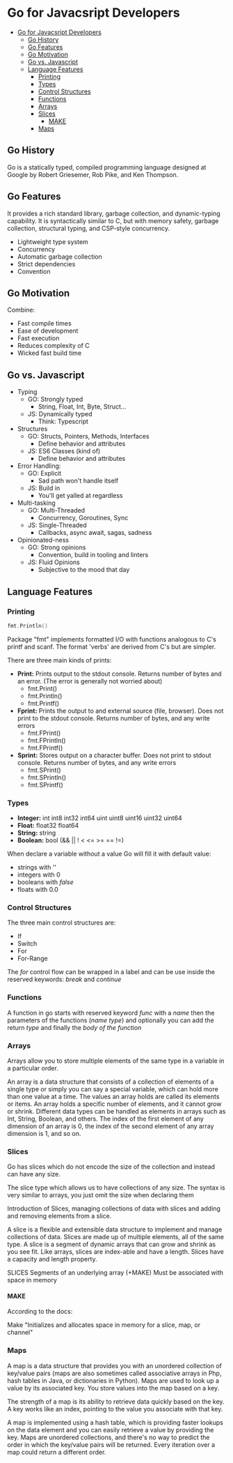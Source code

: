 # Go for Javacsript Developers

- [Go for Javacsript Developers](#go-for-javacsript-developers)
  - [Go History](#go-history)
  - [Go Features](#go-features)
  - [Go Motivation](#go-motivation)
  - [Go vs. Javascript](#go-vs-javascript)
  - [Language Features](#language-features)
    - [Printing](#printing)
    - [Types](#types)
    - [Control Structures](#control-structures)
    - [Functions](#functions)
    - [Arrays](#arrays)
    - [Slices](#slices)
      - [MAKE](#make)
    - [Maps](#maps)

## Go History

Go is a statically typed, compiled programming language designed at Google by Robert Griesemer, Rob Pike, and Ken Thompson.

## Go Features

It provides a rich standard library, garbage collection, and dynamic-typing capability. It is syntactically similar to C, but with memory safety, garbage collection, structural typing, and CSP-style concurrency.

- Lightweight type system
- Concurrency
- Automatic garbage collection
- Strict dependencies
- Convention

## Go Motivation

Combine:

- Fast compile times
- Ease of development
- Fast execution
- Reduces complexity of C
- Wicked fast build time

## Go vs. Javascript

- Typing
  - GO: Strongly typed
    - String, Float, Int, Byte, Struct...
  - JS: Dynamically typed
    - Think: Typescript
- Structures
  - GO: Structs, Pointers, Methods, Interfaces
    - Define behavior and attributes
  - JS: ES6 Classes (kind of)
    - Define behavior and attributes
- Error Handling:
  - GO: Explicit
    - Sad path won't handle itself
  - JS: Build in
    - You'll get yalled at regardless
- Multi-tasking
  - GO: Multi-Threaded
    - Concurrency, Goroutines, Sync
  - JS: Single-Threaded
    - Callbacks, async await, sagas, sadness
- Opinionated-ness
  - GO: Strong opinions
    - Convention, build in tooling and linters
  - JS: Fluid Opinions
    - Subjective to the mood that day

## Language Features

### Printing

```go
fmt.Println()
```

Package "fmt" implements formatted I/O with functions analogous to C's printf and scanf. The format 'verbs' are derived from C's but are simpler.

There are three main kinds of prints:

- **Print:** Prints output to the stdout console. Returns number of bytes and an error. (The error is generally not worried about)
  - fmt.Print()
  - fmt.Println()
  - fmt.Printf()
- **Fprint:** Prints the output to and external source (file, browser). Does not print to the stdout console. Returns number of bytes, and any write errors
  - fmt.FPrint()
  - fmt.FPrintln()
  - fmt.FPrintf()
- **Sprint:** Stores output on a character buffer. Does not print to stdout console. Returns number of bytes, and any write errors
  - fmt.SPrint()
  - fmt.SPrintln()
  - fmt.SPrintf()

### Types

- **Integer:** int int8 int32 int64 uint uint8 uint16 uint32 uint64
- **Float:** float32 float64
- **String:** string
- **Boolean:** bool (&& || ! < <= >= == !=)

When declare a variable without a value Go will fill it with default value:

- strings with ''
- integers with 0
- booleans with *false*
- floats with 0.0

### Control Structures

The three main control structures are:

- If
- Switch
- For
- For-Range

The *for* control flow can be wrapped in a label and can be use inside the reserved keywords: *break* and *continue*

### Functions

A function in go starts with reserved keyword *func* with a *name* then the parameters of the functions (*name* *type*) and optionally you can add the return *type* and finally the *body of the function*

### Arrays

Arrays allow you to store multiple elements of the same type in a variable in a particular order.

An array is a data structure that consists of a collection of elements of a single type or simply you can say a special variable, which can hold more than one value at a time. The values an array holds are called its elements or items. An array holds a specific number of elements, and it cannot grow or shrink. Different data types can be handled as elements in arrays such as Int, String, Boolean, and others. The index of the first element of any dimension of an array is 0, the index of the second element of any array dimension is 1, and so on.

### Slices

Go has slices which do not encode the size of the collection and instead can have any size.

The slice type which allows us to have collections of any size. The syntax is very similar to arrays, you just omit the size when declaring them

Introduction of Slices, managing collections of data with slices and adding and removing elements from a slice.

A slice is a flexible and extensible data structure to implement and manage collections of data. Slices are made up of multiple elements, all of the same type. A slice is a segment of dynamic arrays that can grow and shrink as you see fit. Like arrays, slices are index-able and have a length. Slices have a capacity and length property.

SLICES
Segments of an underlying array
(+MAKE)
Must be associated with space in memory

#### MAKE

According to the docs:

Make "Initializes and allocates space in memory for a slice, map, or channel"

### Maps

A map is a data structure that provides you with an unordered collection of key/value pairs (maps are also sometimes called associative arrays in Php, hash tables in Java, or dictionaries in Python). Maps are used to look up a value by its associated key. You store values into the map based on a key.

The strength of a map is its ability to retrieve data quickly based on the key. A key works like an index, pointing to the value you associate with that key.

A map is implemented using a hash table, which is providing faster lookups on the data element and you can easily retrieve a value by providing the key. Maps are unordered collections, and there's no way to predict the order in which the key/value pairs will be returned. Every iteration over a map could return a different order.
